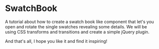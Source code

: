 # SwatchBook
 A tutorial about how to create a swatch book like component that let's you open and rotate the single swatches revealing some details. We will be using CSS transforms and transitions and create a simple jQuery plugin.
 

And that's all, I hope you like it and find it inspiring!
